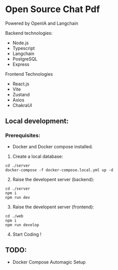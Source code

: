 # Open Source Chat Pdf

Powered by OpenIA and Langchain

Backend technologies:
- Node.js
- Typescript
- Langchain
- PostgreSQL
- Express

Frontend Technologies
- React.js
- Vite
- Zustand
- Axios
- ChakraUI

## Local development:

### Prerequisites:
- Docker and Docker compose installed.

1. Create a local database:
```
cd ./server
docker-compose -f docker-compose.local.yml up -d
```
2. Raise the developent server (backend):

```
cd ./server
npm i
npm run dev
```
3. Raise the developent server (frontend):
```
cd ./web
npm i
npm run develop
```
4. Start Coding !

## TODO:

- Docker Compose Automagic Setup